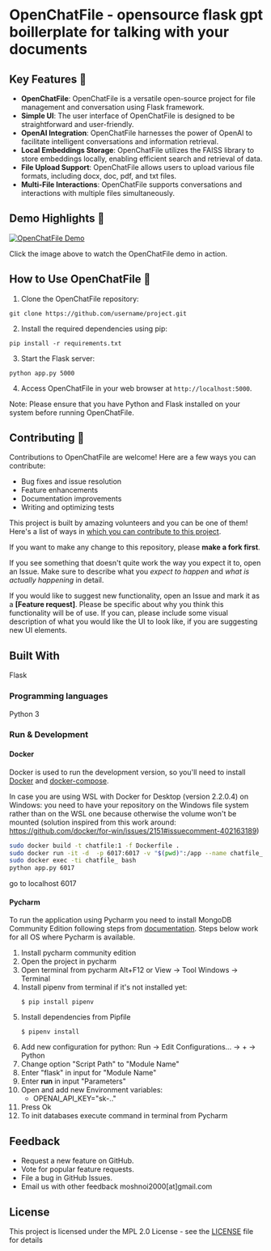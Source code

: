 # OpenChatFile - opensource flask gpt boillerplate for talking with your documents

## Key Features 🎯

- **OpenChatFile**: OpenChatFile is a versatile open-source project for file management and conversation using Flask framework.
- **Simple UI**: The user interface of OpenChatFile is designed to be straightforward and user-friendly.
- **OpenAI Integration**: OpenChatFile harnesses the power of OpenAI to facilitate intelligent conversations and information retrieval.
- **Local Embeddings Storage**: OpenChatFile utilizes the FAISS library to store embeddings locally, enabling efficient search and retrieval of data.
- **File Upload Support**: OpenChatFile allows users to upload various file formats, including docx, doc, pdf, and txt files.
- **Multi-File Interactions**: OpenChatFile supports conversations and interactions with multiple files simultaneously.

## Demo Highlights 🎥

[![OpenChatFile Demo](https://github.com/username/project/blob/main/demo.gif)](https://github.com/username/project/raw/main/demo.gif)

Click the image above to watch the OpenChatFile demo in action.

## How to Use OpenChatFile 🚀

1. Clone the OpenChatFile repository:
```
git clone https://github.com/username/project.git
```

2. Install the required dependencies using pip:
```
pip install -r requirements.txt
```

3. Start the Flask server:
```
python app.py 5000
```

4. Access OpenChatFile in your web browser at `http://localhost:5000`.

Note: Please ensure that you have Python and Flask installed on your system before running OpenChatFile.

## Contributing 🤝

Contributions to OpenChatFile are welcome! Here are a few ways you can contribute:
- Bug fixes and issue resolution
- Feature enhancements
- Documentation improvements
- Writing and optimizing tests

This project is built by amazing volunteers and you can be one of them! Here's a list of ways in [which you can contribute to this project](CONTRIBUTING.md).

If you want to make any change to this repository, please **make a fork first**.

If you see something that doesn't quite work the way you expect it to, open an Issue. Make sure to describe what you _expect to happen_ and _what is actually happening_ in detail.

If you would like to suggest new functionality, open an Issue and mark it as a __[Feature request]__. Please be specific about why you think this functionality will be of use. If you can, please include some visual description of what you would like the UI to look like, if you are suggesting new UI elements. 



## Built With

Flask

### Programming languages

Python 3

### Run & Development
#### Docker
Docker is used to run the development version, so you'll need to install [Docker](https://docs.docker.com/install/) and [docker-compose](https://docs.docker.com/compose/install/).

In case you are using WSL with Docker for Desktop (version 2.2.0.4) on Windows: you need to have your repository on the Windows file system rather than on the WSL one because otherwise the volume won't be mounted (solution inspired from this work around: https://github.com/docker/for-win/issues/2151#issuecomment-402163189)

```bash
sudo docker build -t chatfile:1 -f Dockerfile .
sudo docker run -it -d  -p 6017:6017 -v "$(pwd)":/app --name chatfile_ chatfile:1
sudo docker exec -ti chatfile_ bash
python app.py 6017
```
go to localhost 6017


#### Pycharm
To run the application using Pycharm you need to install MongoDB Community Edition following steps from [documentation](https://docs.mongodb.com/manual/installation/).
Steps below work for all OS where Pycharm is available.
1. Install pycharm community edition
2. Open the project in pycharm
3. Open terminal from pycharm Alt+F12 or View -> Tool Windows -> Terminal
4. Install pipenv from terminal if it's not installed yet:
    ```
    $ pip install pipenv
    ```
5. Install dependencies from Pipfile
    ```
    $ pipenv install
    ```
6. Add new configuration for python:
Run -> Edit Configurations... -> + -> Python
7. Change option "Script Path" to "Module Name"
8. Enter "flask" in input for "Module Name"
9. Enter **run** in input "Parameters"
10. Open and add new Environment variables:
    - OPENAI_API_KEY="sk-.."
10. Press Ok
11. To init databases execute command in terminal from Pycharm

## Feedback

* Request a new feature on GitHub.
* Vote for popular feature requests.
* File a bug in GitHub Issues.
* Email us with other feedback moshnoi2000[at]gmail.com

## License

This project is licensed under the MPL 2.0 License - see the [LICENSE](LICENSE) file for details



